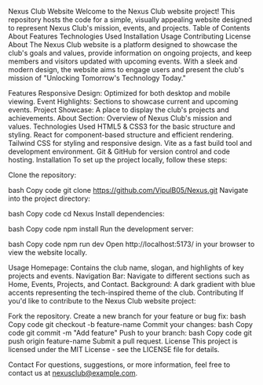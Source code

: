 Nexus Club Website
Welcome to the Nexus Club website project! This repository hosts the code for a simple, visually appealing website designed to represent Nexus Club's mission, events, and projects.
Table of Contents
About
Features
Technologies Used
Installation
Usage
Contributing
License
About
The Nexus Club website is a platform designed to showcase the club's goals and values, provide information on ongoing projects, and keep members and visitors updated with upcoming events. With a sleek and modern design, the website aims to engage users and present the club's mission of "Unlocking Tomorrow's Technology Today."

Features
Responsive Design: Optimized for both desktop and mobile viewing.
Event Highlights: Sections to showcase current and upcoming events.
Project Showcase: A place to display the club's projects and achievements.
About Section: Overview of Nexus Club's mission and values.
Technologies Used
HTML5 & CSS3 for the basic structure and styling.
React for component-based structure and efficient rendering.
Tailwind CSS for styling and responsive design.
Vite as a fast build tool and development environment.
Git & GitHub for version control and code hosting.
Installation
To set up the project locally, follow these steps:

Clone the repository:

bash
Copy code
git clone https://github.com/VipulB05/Nexus.git
Navigate into the project directory:

bash
Copy code
cd Nexus
Install dependencies:

bash
Copy code
npm install
Run the development server:

bash
Copy code
npm run dev
Open http://localhost:5173/ in your browser to view the website locally.

Usage
Homepage: Contains the club name, slogan, and highlights of key projects and events.
Navigation Bar: Navigate to different sections such as Home, Events, Projects, and Contact.
Background: A dark gradient with blue accents representing the tech-inspired theme of the club.
Contributing
If you'd like to contribute to the Nexus Club website project:

Fork the repository.
Create a new branch for your feature or bug fix:
bash
Copy code
git checkout -b feature-name
Commit your changes:
bash
Copy code
git commit -m "Add feature"
Push to your branch:
bash
Copy code
git push origin feature-name
Submit a pull request.
License
This project is licensed under the MIT License - see the LICENSE file for details.

Contact
For questions, suggestions, or more information, feel free to contact us at nexusclub@example.com.
